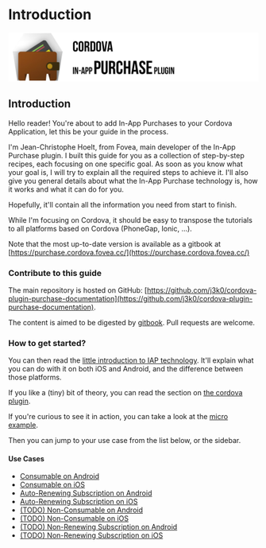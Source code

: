 # Introduction

![](.gitbook/assets/banner.jpg)

## Introduction

Hello reader! You're about to add In-App Purchases to your Cordova Application, let this be your guide in the process.

I'm Jean-Christophe Hoelt, from Fovea, main developer of the In-App Purchase plugin. I built this guide for you as a collection of step-by-step recipes, each focusing on one specific goal. As soon as you know what your goal is, I will try to explain all the required steps to achieve it. I'll also give you general details about what the In-App Purchase technology is, how it works and what it can do for you.

Hopefully, it'll contain all the information you need from start to finish.

While I'm focusing on Cordova, it should be easy to transpose the tutorials to all platforms based on Cordova \(PhoneGap, Ionic, ...\).

Note that the most up-to-date version is available as a gitbook at [https://purchase.cordova.fovea.cc/](https://purchase.cordova.fovea.cc/)

### Contribute to this guide

The main repository is hosted on GitHub: [https://github.com/j3k0/cordova-plugin-purchase-documentation](https://github.com/j3k0/cordova-plugin-purchase-documentation).

The content is aimed to be digested by [gitbook](https://gitbook.com). Pull requests are welcome.

### How to get started?

You can then read the [little introduction to IAP technology](discover/generalities-about-iap-technology.md). It'll explain what you can do with it on both iOS and Android, and the difference between those platforms.

If you like a \(tiny\) bit of theory, you can read the section on [the cordova plugin](discover/about-the-plugin.md).

If you're curious to see it in action, you can take a look at the [micro example](discover/micro-example.md).

Then you can jump to your use case from the list below, or the sidebar.

#### Use Cases

* [Consumable on Android](use-cases/consumable-android.md)
* [Consumable on iOS](use-cases/consumable-ios.md)
* [Auto-Renewing Subscription on Android](use-cases/subscription-android.md)
* [Auto-Renewing Subscription on iOS](use-cases/subscription-ios.md)
* [\(TODO\) Non-Consumable on Android](use-cases/non-consumable-android.md)
* [\(TODO\) Non-Consumable on iOS](use-cases/non-consumable-ios.md)
* [\(TODO\) Non-Renewing Subscription on Android](use-cases/nr-subscription-android.md)
* [\(TODO\) Non-Renewing Subscription on iOS](use-cases/nr-subscription-ios.md)

